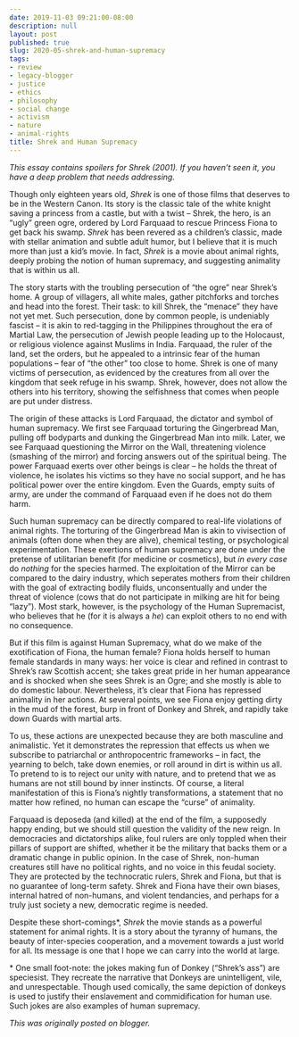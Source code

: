 ```yaml
---
date: 2019-11-03 09:21:00-08:00
description: null
layout: post
published: true
slug: 2020-05-shrek-and-human-supremacy
tags:
- review
- legacy-blogger
- justice
- ethics
- philosophy
- social change
- activism
- nature
- animal-rights
title: Shrek and Human Supremacy
---
```



*This essay contains spoilers for Shrek (2001). If you haven’t seen it, you have a deep problem that needs addressing.*  

  

Though only eighteen years old, *Shrek* is one of those films
that deserves to be in the Western Canon. Its story is the classic tale
of the white knight saving a princess from a castle, but with a twist –
Shrek, the hero, is an “ugly” green ogre, ordered by Lord Farquaad to
rescue Princess Fiona to get back his swamp. *Shrek* has been
revered as a children’s classic, made with stellar animation and subtle
adult humor, but I believe that it is much more than just a kid’s movie.
In fact, *Shrek* is a movie about animal rights, deeply probing the notion of human supremacy, and suggesting animality that is within us all.  

  

The story starts with the troubling persecution of “the ogre” near
Shrek’s home. A group of villagers, all white males, gather pitchforks
and torches and head into the forest. Their task: to kill Shrek, the
“menace” they have not yet met. Such persecution, done by common people,
is undeniably fascist – it is akin to red-tagging in the Philippines
throughout the era of Martial Law, the persecution of Jewish people
leading up to the Holocaust, or religious violence against Muslims in
India. Farquaad, the ruler of the land, set the orders, but he appealed
to a intrinsic fear of the human populations – fear of “the other” too
close to home. Shrek is one of many victims of persecution, as evidenced
by the creatures from all over the kingdom that seek refuge in his
swamp. Shrek, however, does not allow the others into his territory,
showing the selfishness that comes when people are put under distress.  

  

The origin of these attacks is Lord Farquaad, the dictator and symbol
of human supremacy. We first see Farquaad torturing the Gingerbread
Man, pulling off bodyparts and dunking the Gingerbread Man into milk.
Later, we see Farquaad questioning the Mirror on the Wall, threatening
violence (smashing of the mirror) and forcing answers out of the
spiritual being. The power Farquaad exerts over other beings is clear –
he holds the threat of violence, he isolates his victims so they have no
social support, and he has political power over the entire kingdom.
Even the Guards, empty suits of army, are under the command of Farquaad
even if he does not do them harm.  

  

Such human supremacy can be directly compared to real-life violations
of animal rights. The torturing of the Gingerbread Man is akin to
vivisection of animals (often done when they are alive), chemical
testing, or psychological experimentation. These exertions of human
supremacy are done under the pretense of utilitarian benefit (for
medicine or cosmetics), but *in every case* do *nothing*
for the species harmed. The exploitation of the Mirror can be compared
to the dairy industry, which seperates mothers from their children with
the goal of extracting bodily fluids, unconsentually and under the
threat of violence (cows that do not participate in milking are hit for
being “lazy”). Most stark, however, is the psychology of the Human
Supremacist, who believes that he (for it is always a *he*) can exploit others to no end with no consequence.  

  

But if this film is against Human Supremacy, what do we make of the
exotification of Fiona, the human female? Fiona holds herself to human
female standards in many ways: her voice is clear and refined in
contrast to Shrek’s raw Scottish accent; she takes great pride in her
human appearance and is shocked when she sees Shrek is an Ogre; and she
mostly is able to do domestic labour. Nevertheless, it’s clear that
Fiona has repressed animality in her actions. At several points, we see
Fiona enjoy getting dirty in the mud of the forest, burp in front of
Donkey and Shrek, and rapidly take down Guards with martial arts.  

  

To us, these actions are unexpected because they are both masculine
and animalistic. Yet it demonstrates the repression that effects us when
we subscribe to patriarchal or anthropocentric frameworks – in fact,
the yearning to belch, take down enemies, or roll around in dirt is
within us all. To pretend to is to reject our unity with nature, and to
pretend that we as humans are not still bound by inner instincts. Of
course, a literal manifestation of this is Fiona’s nightly
transformations, a statement that no matter how refined, no human can
escape the “curse” of animality.  

  

Farquaad is deposeda (and killed) at the end of the film, a
supposedly happy ending, but we should still question the validity of
the new reign. In democracies and dictatorships alike, foul rulers are
only toppled when their pillars of support are shifted, whether it be
the military that backs them or a dramatic change in public opinion. In
the case of Shrek, non-human creatures still have no political rights,
and no voice in this feudal society. They are protected by the
technocratic rulers, Shrek and Fiona, but that is no guarantee of
long-term safety. Shrek and Fiona have their own biases, internal hatred
of non-humans, and violent tendancies, and perhaps for a truly just
society a new, democratic regime is needed.  

  

Despite these short-comings\*, *Shrek* the movie stands as a
powerful statement for animal rights. It is a story about the tyranny of
humans, the beauty of inter-species cooperation, and a movement towards
a just world for all. Its message is one that I hope we can carry into
the world at large.  

  

\* One small foot-note: the jokes making fun of Donkey (“Shrek’s ass”)
are speciesist. They recreate the narrative that Donkeys are
unintelligent, vile, and unrespectable. Though used comically, the same
depiction of donkeys is used to justify their enslavement and
commidification for human use. Such jokes are also examples of human
supremacy.

*This was originally posted on blogger.*
